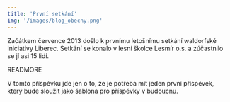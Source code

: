```yaml
---
title: 'První setkání'
img: '/images/blog_obecny.png'
---
```


Začátkem července 2013 došlo k prvnímu letošnímu setkání waldorfské iniciativy Liberec. Setkání se konalo v lesní školce Lesmír o.s. a zúčastnilo se jí asi 15 lidí.

READMORE

V tomto příspěvku jde jen o to, že je potřeba mít jeden první příspěvek, který
bude sloužit jako šablona pro příspěvky v budoucnu.
